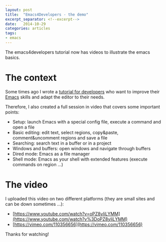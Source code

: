 ```yaml
---
layout: post
title:  "Emacs4Developers - the demo"
excerpt_separator: <!--excerpt-->
date:   2014-10-29
categories: articles
tags:
- emacs
---
```


The emacs4developers tutorial now has videos to illustrate the emacs basics.
<!--excerpt-->

# The context

Some times ago I wrote a [tutorial for developers](https://github.com/pierre-lecocq/emacs4developers) who want to improve their [Emacs](http://www.gnu.org/software/emacs/) skills and adapt the editor to their needs.

Therefore, I also created a full session in video that covers some important points:

- Setup: launch Emacs with a special config file, execute a command and open a file
- Basic editing: edit text, select regions, copy&paste, comment&uncomment regions and save a file
- Searching: search text in a buffer or in a project
- Windows and buffers: open windows and navigate through buffers
- Dired mode: Emacs as a file manager
- Shell mode: Emacs as your shell with extended features (execute commands on region ...)

# The video

I uploaded this video on two different platforms (they are small sites and can be down sometimes ...):

- [https://www.youtube.com/watch?v=oPZ8yliLYMM](https://www.youtube.com/watch?v%3DoPZ8yliLYMM)
- [https://vimeo.com/110356656](https://vimeo.com/110356656)

Thanks for watching!
